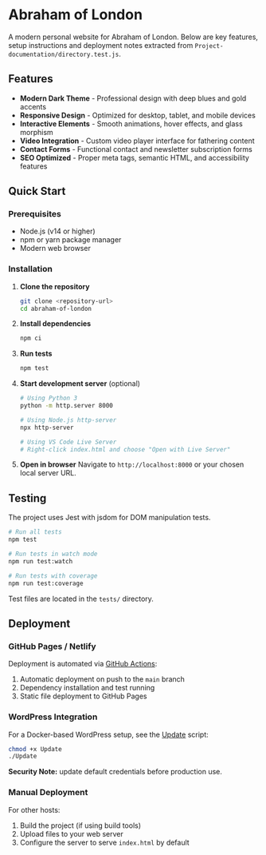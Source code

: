 # Abraham of London

A modern personal website for Abraham of London. Below are key features, setup instructions and deployment notes extracted from `Project-documentation/directory.test.js`.

## Features
- **Modern Dark Theme** - Professional design with deep blues and gold accents
- **Responsive Design** - Optimized for desktop, tablet, and mobile devices
- **Interactive Elements** - Smooth animations, hover effects, and glass morphism
- **Video Integration** - Custom video player interface for fathering content
- **Contact Forms** - Functional contact and newsletter subscription forms
- **SEO Optimized** - Proper meta tags, semantic HTML, and accessibility features

## Quick Start
### Prerequisites
- Node.js (v14 or higher)
- npm or yarn package manager
- Modern web browser

### Installation
1. **Clone the repository**
   ```bash
   git clone <repository-url>
   cd abraham-of-london
   ```

2. **Install dependencies**
   ```bash
   npm ci
   ```

3. **Run tests**
   ```bash
   npm test
   ```

4. **Start development server** (optional)
   ```bash
   # Using Python 3
   python -m http.server 8000

   # Using Node.js http-server
   npx http-server

   # Using VS Code Live Server
   # Right-click index.html and choose "Open with Live Server"
   ```

5. **Open in browser**
   Navigate to `http://localhost:8000` or your chosen local server URL.

## Testing
The project uses Jest with jsdom for DOM manipulation tests.

```bash
# Run all tests
npm test

# Run tests in watch mode
npm run test:watch

# Run tests with coverage
npm run test:coverage
```

Test files are located in the `tests/` directory.

## Deployment
### GitHub Pages / Netlify
Deployment is automated via [GitHub Actions](.github/workflows/static.yml):
1. Automatic deployment on push to the `main` branch
2. Dependency installation and test running
3. Static file deployment to GitHub Pages

### WordPress Integration
For a Docker-based WordPress setup, see the [Update](Update) script:
```bash
chmod +x Update
./Update
```
**Security Note:** update default credentials before production use.

### Manual Deployment
For other hosts:
1. Build the project (if using build tools)
2. Upload files to your web server
3. Configure the server to serve `index.html` by default

